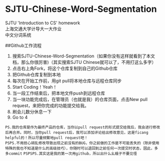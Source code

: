 # SJTU-Chinese-Word-Segmentation
SJTU 'Introduction to CS' homework  
上海交通大学计导大一大作业  
中文分词系统  

##Github工作流程
1. 搜索SJTU-Chinese-Word-Segmentation（如果你没有这样就看到了本文档，那么你很厉害)（其实搜索SJTU Chinese就可以了，不用打这么多字）
2. 点击右上角Fork，将这个仓库复制到自己的Github仓库
3. 把Github仓库复制到本地
4. 每次在开始工作前，用git pull将本地仓库与远程仓库同步
5. Start Coding！Yeah！
6. 当一段工作结束后，把本地文件push到远程仓库
7. 当一块功能完成后，在管理员（也就是我）的仓库页面，点击New pull request，来把你完成的功能提交给我。
8. 刷会儿数分休息一下
9. Go to 4 


```PS.我的仓库是作为最终产品的仓库，当你以pull request的形式提交给我后，我会进行修改后再合并。同时，当你pull request后，我可以添加评论给出修改意见，这是ficang helpful的！所以尽量频繁地pull request吧！```  
```PSPS.不用担心胡乱修改导致出现之前没有的BUG，你之前做的工作是不可能丢失的（除非使用特殊的我也不知道是什么的高级技巧），你随时可以退回到之前任何一次提交时状态，因此，多多commit```
```PSPSPS.其实这是我的第一次用github，所以出什么幺蛾子不要见怪```  

 